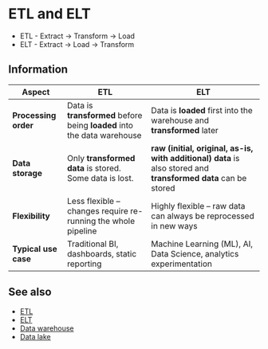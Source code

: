 # ETL and ELT

* ETL - Extract → Transform → Load
* ELT - Extract → Load → Transform

## Information

| Aspect               | **ETL**                                                                 | **ELT**                                                                                                        |
|----------------------|-------------------------------------------------------------------------|----------------------------------------------------------------------------------------------------------------|
| **Processing order** | Data is **transformed** before being **loaded** into the data warehouse | Data is **loaded** first into the warehouse and **transformed** later                                          |
| **Data storage**     | Only **transformed data** is stored. Some data is lost.                 | **raw (initial, original, as-is, with additional) data** is also stored and **transformed data** can be stored |
| **Flexibility**      | Less flexible – changes require re-running the whole pipeline           | Highly flexible – raw data can always be reprocessed in new ways                                               |
| **Typical use case** | Traditional BI, dashboards, static reporting                            | Machine Learning (ML), AI, Data Science, analytics experimentation                                             |

## See also

* [ETL](https://en.wikipedia.org/wiki/Extract,_transform,_load)
* [ELT](https://en.wikipedia.org/wiki/Extract,_load,_transform)
* [Data warehouse](https://en.wikipedia.org/wiki/Data_warehouse)
* [Data lake](https://en.wikipedia.org/wiki/Data_lake)




